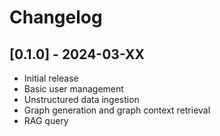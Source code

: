 # Changelog

## [0.1.0] - 2024-03-XX
- Initial release
- Basic user management
- Unstructured data ingestion
- Graph generation and graph context retrieval
- RAG query